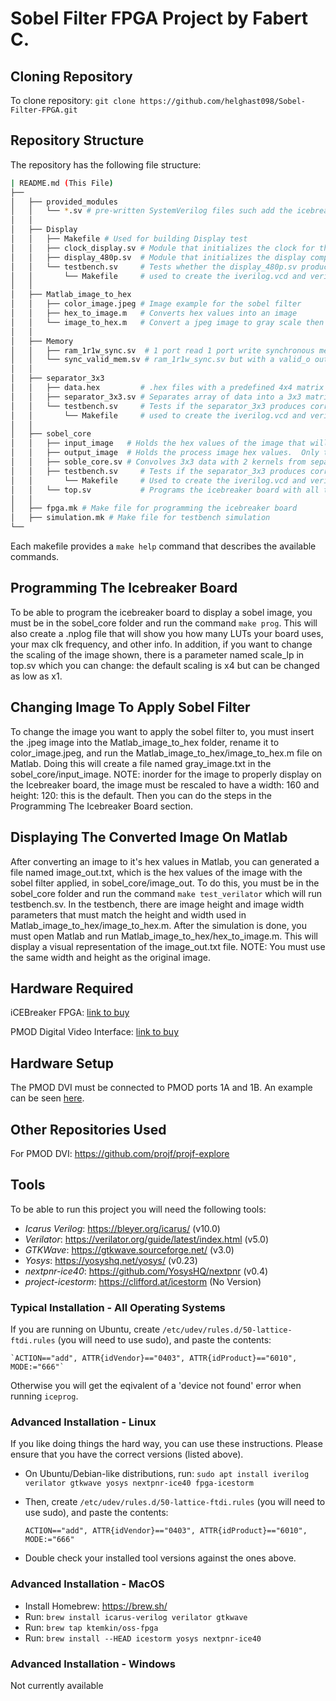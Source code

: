 # Sobel Filter FPGA Project by Fabert C.

## Cloning Repository
To clone repository: `git clone https://github.com/helghast098/Sobel-Filter-FPGA.git`
## Repository Structure
The repository has the following file structure:

```bash
| README.md (This File)
├── 
│   ├── provided_modules
│   │   └── *.sv # pre-written SystemVerilog files such add the icebreaker.pcf for changing icebreaker │   │            # pmods layout
│   │
│   ├── Display
│   │   ├── Makefile # Used for building Display test
│   │   ├── clock_display.sv # Module that initializes the clock for the display
│   │   ├── display_480p.sv  # Module that initializes the display components such as hsync, vsync, etc
│   │   └── testbench.sv     # Tests whether the display_480p.sv produces the correct hsync, vsync, etc
│   │ 		└── Makefile     # used to create the iverilog.vcd and verilator.fst files that show gtkwave
│   │
│   ├── Matlab_image_to_hex
│   │   ├── color_image.jpeg # Image example for the sobel filter
│   │   ├── hex_to_image.m   # Converts hex values into an image
│   │   └── image_to_hex.m   # Convert a jpeg image to gray scale then to hex values and stores them in a │   │					       # .txt file
│   │
│   ├── Memory
│   │   ├── ram_1r1w_sync.sv  # 1 port read 1 port write synchronous memory module
│   │   └── sync_valid_mem.sv # ram_1r1w_sync.sv but with a valid_o output that tells next read memory is │   │							# valid after a read address
│   │
│   ├── separator_3x3
│   │   ├── data.hex         # .hex files with a predefined 4x4 matrix for testing separator module
│   │   ├── separator_3x3.sv # Separates array of data into a 3x3 matrix
│   │   └── testbench.sv     # Tests if the separator_3x3 produces correct result
│   │ 		└── Makefile     # used to create the iverilog.vcd and verilator.fst files that show gtkwave
│   │
│   ├── sobel_core
│   │   ├── input_image   # Holds the hex values of the image that will be processed
│   │   ├── output_image  # Holds the process image hex values.  Only testbench produces file here.
│   │   ├── soble_core.sv # Convolves 3x3 data with 2 kernels from separator_3x3 and outputs 4-bit data
│   │   ├── testbench.sv     # Tests if the separator_3x3 produces correct result
│   │ 		└── Makefile     # Used to create the iverilog.vcd and verilator.fst files that show gtkwave
│   │   └── top.sv           # Programs the icebreaker board with all the modules combined
│   │
│   ├── fpga.mk # Make file for programming the icebreaker board
│   ├── simulation.mk # Make file for testbench simulation
└──
```
Each makefile provides a `make help` command that describes the
available commands.

## Programming The Icebreaker Board
To be able to program the icebreaker board to display a sobel image, you must be in the sobel_core folder and run the command `make prog`.  This will also create a .nplog file that will show you how many LUTs your board uses, your max clk frequency, and other info.  In addition, if you want to change the scaling of the image shown, there is a parameter named scale_lp in top.sv which you can change: the default scaling is x4 but can be changed as low as x1.

## Changing Image To Apply Sobel Filter
To change the image you want to apply the sobel filter to, you must insert the .jpeg image into the Matlab_image_to_hex folder, rename it to color_image.jpeg, and run the Matlab_image_to_hex/image_to_hex.m file on Matlab.  Doing this will create a file named gray_image.txt in the sobel_core/input_image.  NOTE: inorder for the image to properly display on the Icebreaker board, the image must be rescaled to have a width: 160 and height: 120: this is the default. Then you can do the steps in the Programming The Icebreaker Board section.

## Displaying The Converted Image On Matlab
After converting an image to it's hex values in Matlab, you can generated a file named image_out.txt, which is the hex values of the image with the sobel filter applied, in sobel_core/image_out.  To do this, you must be in the sobel_core folder and run the command `make test_verilator` which will run testbench.sv. In the testbench, there are image height and image width parameters that must match the height and width used in Matlab_image_to_hex/image_to_hex.m. After the simulation is done, you must open Matlab and run Matlab_image_to_hex/hex_to_image.m.  This will display a visual representation of the image_out.txt file.  NOTE: You must use the same width and height as the original image.

## Hardware Required
iCEBreaker FPGA: [link to buy](https://1bitsquared.com/products/icebreaker)

PMOD Digital Video Interface: [link to buy](https://1bitsquared.com/products/pmod-digital-video-interface?variant=11770730020911&currency=USD&utm_medium=product_sync&utm_source=google&utm_content=sag_organic&utm_campaign=sag_organic&gclid=CjwKCAjw_MqgBhAGEiwAnYOAehxQyjnhFbSThXkY0NzWJkbUuMskxvQQC1vccm7IIo_w61NTHTmSuhoCrkUQAvD_BwE)

## Hardware Setup
The PMOD DVI must be connected to PMOD ports 1A and 1B.  An example can be seen [here](https://projectf.io/posts/fpga-graphics/).

## Other Repositories Used
For PMOD DVI: https://github.com/projf/projf-explore

## Tools
To be able to run this project you will need the following tools:

- *Icarus Verilog*: https://bleyer.org/icarus/ (v10.0)
- *Verilator*: https://verilator.org/guide/latest/index.html (v5.0)
- *GTKWave*: https://gtkwave.sourceforge.net/ (v3.0)
- *Yosys*: https://yosyshq.net/yosys/ (v0.23)
- *nextpnr-ice40*: https://github.com/YosysHQ/nextpnr (v0.4)
- *project-icestorm*: https://clifford.at/icestorm (No Version)

### Typical Installation - All Operating Systems
If you are running on Ubuntu, create `/etc/udev/rules.d/50-lattice-ftdi.rules` (you will need to use sudo), and paste the contents: 

    `ACTION=="add", ATTR{idVendor}=="0403", ATTR{idProduct}=="6010", MODE:="666"`
    
Otherwise you will get the eqivalent of a 'device not found' error when running `iceprog`.


### Advanced Installation - Linux	
If you like doing things the hard way, you can use these
instructions. Please ensure that you have the correct versions (listed
above).

- On Ubuntu/Debian-like distributions, run: `sudo apt install iverilog verilator gtkwave yosys nextpnr-ice40 fpga-icestorm`

- Then, create `/etc/udev/rules.d/50-lattice-ftdi.rules` (you will need to use sudo), and paste the contents: 

    `ACTION=="add", ATTR{idVendor}=="0403", ATTR{idProduct}=="6010", MODE:="666"`
    
- Double check your installed tool versions against the ones above.


### Advanced Installation - MacOS
- Install Homebrew: https://brew.sh/
- Run: `brew install icarus-verilog verilator gtkwave`
- Run: `brew tap ktemkin/oss-fpga`
- Run: `brew install --HEAD icestorm yosys nextpnr-ice40`

### Advanced Installation - Windows
Not currently available

